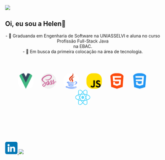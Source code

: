 <img src="https://capsule-render.vercel.app/api?type=waving&height=130&color=ec368d&reversal=true&descAlign=57&descAlignY=50&section=header">

<h2>Oi, eu sou a Helen🖖</h2>

<p style="text-align:center">
 - 🌱 Graduanda em Engenharia de Software na UNIASSELVI e aluna no curso Profissão Full-Stack Java <br>na EBAC. 
 <br>
 - 🔭 Em busca da primeira colocação na área de tecnologia.

</p>
<br>
<br>
<p align="center">
  <img style="border-radius: 20px; margin: 0 10px;" width="50" height="50" src="https://raw.githubusercontent.com/helenformighieri/servidores-estaticos/27f18c10488f45d017adc13f18a3c005ed762268/vue-js.svg">
  <img style="border-radius: 20px; margin: 0 10px;" width="50" height="50" src="https://raw.githubusercontent.com/helenformighieri/servidores-estaticos/main/sass.png">
  <img style="border-radius: 20px; margin: 0 10px;" width="50" height="50" src="https://raw.githubusercontent.com/helenformighieri/servidores-estaticos/main/java.png">
  <img style="border-radius: 20px; margin: 0 10px;" width="50" height="50" src="https://raw.githubusercontent.com/helenformighieri/servidores-estaticos/main/js.png">
  <img style="border-radius: 20px; margin: 0 10px;" width="50" height="50" src="https://raw.githubusercontent.com/helenformighieri/servidores-estaticos/main/html-5.png">
  <img style="border-radius: 20px; margin: 0 10px;" width="50" height="50" src="https://raw.githubusercontent.com/helenformighieri/servidores-estaticos/main/css-3.png">
  <img style="border-radius: 20px; margin: 0 10px;" width="50" height="50" src="https://raw.githubusercontent.com/helenformighieri/servidores-estaticos/main/React-icon.svg.png">
</p>
<br>
<br>
<br>
<br>
<br>
<br>
  <a href="https://www.linkedin.com/in/helenformighieri/">
    <img src="https://github.com/helenformighieri/servidores-estaticos/blob/main/linkedin.png" alt="LinkedIn Connect" width="40" height="40">
  </a>






<img src="https://capsule-render.vercel.app/api?type=waving&height=130&color=ec368d&reversal=true&descAlign=57&descAlignY=50&section=footer">


